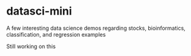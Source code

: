 # datasci-mini
A few interesting data science demos regarding stocks, bioinformatics, classification, and regression examples

Still working on this
